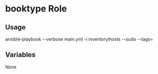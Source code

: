 # booktype Role

## Usage

ansible-playbook --verbose main.yml -i inventory/hosts --sudo --tags=

## Variables

None
